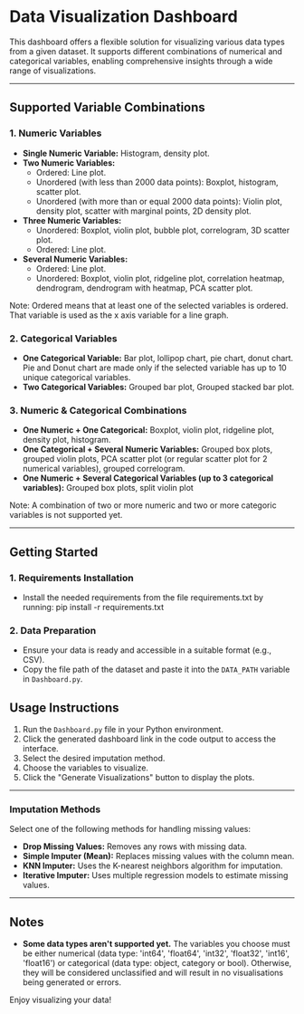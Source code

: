 # **Data Visualization Dashboard**

This dashboard offers a flexible solution for visualizing various data types from a given dataset. It supports different combinations of numerical and categorical variables, enabling comprehensive insights through a wide range of visualizations.

---

## **Supported Variable Combinations**

### **1. Numeric Variables**
- **Single Numeric Variable:** Histogram, density plot.
- **Two Numeric Variables:**  
  - Ordered: Line plot.  
  - Unordered (with less than 2000 data points): Boxplot, histogram, scatter plot.  
  - Unordered (with more than or equal 2000 data points): Violin plot, density plot, scatter with marginal points, 2D density plot.
- **Three Numeric Variables:** 
  - Unordered: Boxplot, violin plot, bubble plot, correlogram, 3D scatter plot.
  - Ordered: Line plot.
- **Several Numeric Variables:**  
  - Ordered: Line plot.  
  - Unordered: Boxplot, violin plot, ridgeline plot, correlation heatmap, dendrogram, dendrogram with heatmap, PCA scatter plot.

Note: Ordered means that at least one of the selected variables is ordered. That variable is used as the x axis variable for a line graph.
### **2. Categorical Variables**
- **One Categorical Variable:** Bar plot, lollipop chart, pie chart, donut chart. Pie and Donut chart are made only if the selected variable has up to 10 unique categorical variables.
- **Two Categorical Variables:** Grouped bar plot, Grouped stacked bar plot.

### **3. Numeric & Categorical Combinations**
- **One Numeric + One Categorical:** Boxplot, violin plot, ridgeline plot, density plot, histogram.
- **One Categorical + Several Numeric Variables:** Grouped box plots, grouped violin plots, PCA scatter plot (or regular scatter plot for 2 numerical variables), grouped correlogram.
- **One Numeric + Several Categorical Variables (up to 3 categorical variables):** Grouped box plots, split violin plot

Note: A combination of two or more numeric and two or more categoric variables is not supported yet.

---

## **Getting Started**

### **1. Requirements Installation**
- Install the needed requirements from the file requirements.txt by running: pip install -r requirements.txt

### **2. Data Preparation**
- Ensure your data is ready and accessible in a suitable format (e.g., CSV).
- Copy the file path of the dataset and paste it into the `DATA_PATH` variable in `Dashboard.py`.

## **Usage Instructions**
1. Run the `Dashboard.py` file in your Python environment.
2. Click the generated dashboard link in the code output to access the interface.
3. Select the desired imputation method.
4. Choose the variables to visualize.
5. Click the "Generate Visualizations" button to display the plots.

---
### **Imputation Methods**
Select one of the following methods for handling missing values:
- **Drop Missing Values:** Removes any rows with missing data.
- **Simple Imputer (Mean):** Replaces missing values with the column mean.
- **KNN Imputer:** Uses the K-nearest neighbors algorithm for imputation.
- **Iterative Imputer:** Uses multiple regression models to estimate missing values.

---

## **Notes**
- **Some data types aren't supported yet.** The variables you choose must be either numerical (data type: 'int64', 'float64', 'int32', 'float32', 'int16', 'float16') or categorical (data type: object, category or bool). Otherwise, they will be considered unclassified and will result in no visualisations being generated or errors. 

Enjoy visualizing your data!
